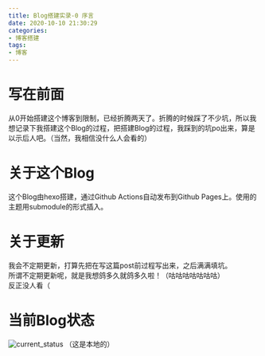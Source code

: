```yaml
---
title: Blog搭建实录-0 序言
date: 2020-10-10 21:30:29
categories:
- 博客搭建
tags:
- 博客
---
```

# 写在前面
从0开始搭建这个博客到限制，已经折腾两天了。折腾的时候踩了不少坑，所以我想记录下我搭建这个Blog的过程，把搭建Blog的过程，我踩到的坑po出来，算是以示后人吧。（当然，我相信没什么人会看的）
# 关于这个Blog
这个Blog由hexo搭建，通过Github Actions自动发布到Github Pages上。使用的主题用submodule的形式插入。
# 关于更新
我会不定期更新，打算先把在写这篇post前过程写出来，之后满满填坑。     
所谓不定期更新呢，就是我想鸽多久就鸽多久啦！（咕咕咕咕咕咕咕）      
反正没人看（
# 当前Blog状态
![current_status](/images/current_status.jpg)
（这是本地的）